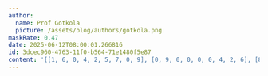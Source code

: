 ```yaml
---
author:
  name: Prof Gotkola
  picture: /assets/blog/authors/gotkola.png
maskRate: 0.47
date: 2025-06-12T08:00:01.266816
id: 3dcec960-4763-11f0-b564-71e1480f5e87
content: '[[1, 6, 0, 4, 2, 5, 7, 0, 9], [0, 9, 0, 0, 0, 0, 4, 2, 6], [8, 0, 2, 0, 0, 0, 0, 1, 0], [9, 0, 5, 3, 0, 0, 0, 0, 7], [3, 8, 4, 6, 0, 0, 2, 0, 0], [0, 1, 0, 0, 5, 0, 0, 9, 0], [6, 5, 0, 0, 4, 2, 0, 0, 8], [4, 7, 0, 5, 3, 1, 0, 6, 0], [0, 3, 1, 8, 6, 0, 0, 7, 4]]'
---
```

